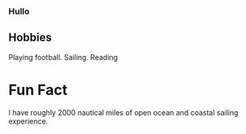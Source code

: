 ### Hullo

## Hobbies
Playing football. Sailing. Reading

# Fun Fact 
I have roughly 2000 nautical miles of open ocean and coastal sailing experience. 
